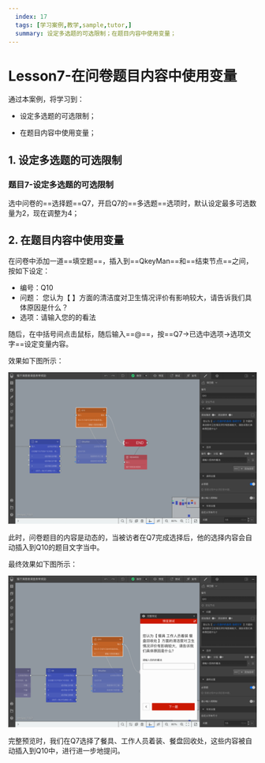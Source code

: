 ```yaml
---
  index: 17
  tags: [学习案例,教学,sample,tutor,]
  summary: 设定多选题的可选限制；在题目内容中使用变量；
---
```






# Lesson7-在问卷题目内容中使用变量

通过本案例，将学习到：

+ 设定多选题的可选限制；

+ 在题目内容中使用变量；


## 1. 设定多选题的可选限制

### 题目7-设定多选题的可选限制

选中问卷的==选择题==Q7，开启Q7的==多选题==选项时，默认设定最多可选数量为2，现在调整为4；

## 2. 在题目内容中使用变量

在问卷中添加一道==填空题==，插入到==QkeyMan==和==结束节点==之间，按如下设定：

+ 编号：Q10
+ 问题： 您认为【 】方面的清洁度对卫生情况评价有影响较大，请告诉我们具体原因是什么？
+ 选项：请输入您的的看法

随后，在中括号间点击鼠标，随后输入==@==，按==Q7->已选中选项->选项文字==设定变量内容。

效果如下图所示：

![07insertVariableIntoContent01](assets/07insertVariableIntoContent/07insertVariableIntoContent01.png)

此时，问卷题目的内容是动态的，当被访者在Q7完成选择后，他的选择内容会自动插入到Q10的题目文字当中。

最终效果如下图所示：

![07insertVariableIntoContent02](assets/07insertVariableIntoContent/07insertVariableIntoContent02.png)

完整预览时，我们在Q7选择了餐具、工作人员着装、餐盘回收处，这些内容被自动插入到Q10中，进行进一步地提问。